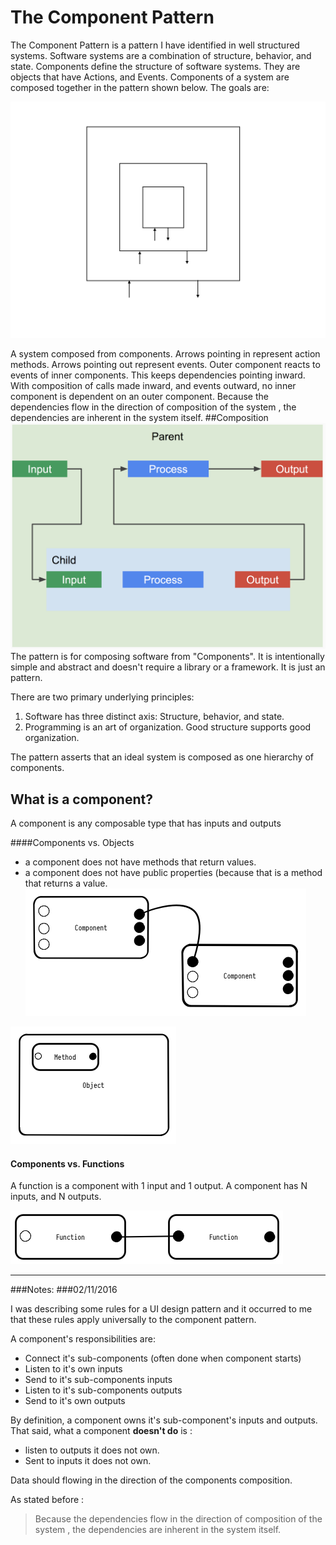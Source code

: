 # The Component Pattern

The Component Pattern is a pattern I have identified in well structured systems. Software systems are a combination of structure, behavior, and state. Components define the structure of software systems. They are objects that have Actions, and Events. Components of a system are composed together in the pattern shown below. 
The goals are: 

![](../resources/images/ComponentPattern.jpg)



 A system composed from components. Arrows pointing in represent action methods. Arrows pointing out represent events. Outer component reacts to events of inner components. This keeps dependencies pointing inward. With composition of calls made inward, and events outward, no inner component is dependent on an outer component. Because the dependencies flow in the direction of composition of the system , the dependencies are inherent in the system itself.
##Composition
![](../resources/images/Component_Composition.png)
The pattern is for composing software from "Components". It is intentionally simple and abstract and doesn't require a library or a framework. It is just an pattern.

There are two primary underlying principles: 
1. Software has three distinct axis: Structure, behavior, and state.
2. Programming is an art of organization. Good structure supports good organization.

The pattern asserts that an ideal system is composed as one hierarchy of components. 


## What is a component?
A component is any composable type that has inputs and outputs  



####Components vs. Objects

* a component does not have methods that return values.
* a component does not have public properties (because that is a method that returns a value.
![](../resources/images/Components.png)

![](../resources/images/Object.png)

#### Components vs. Functions
A function is a component with 1 input and 1 output. A component has N inputs, and N outputs.

![](../resources/images/Functions.png)


---



###Notes:
###02/11/2016 

I was describing some rules for a UI design pattern and it occurred to me that these rules apply universally to the component pattern.

A component's responsibilities are: 

- Connect it's sub-components (often done when component starts)
- Listen to it's own inputs
- Send to it's sub-components inputs
- Listen to it's sub-components outputs
- Send to it's own outputs


By definition, a component owns it's sub-component's inputs and outputs. That said, what a component **doesn't do** is :
- listen to outputs it does not own.
- Sent to inputs it does not own.


Data should flowing in the direction of the components composition.

As stated before : 
> Because the dependencies flow in the direction of composition of the system , the dependencies are inherent in the system itself.
